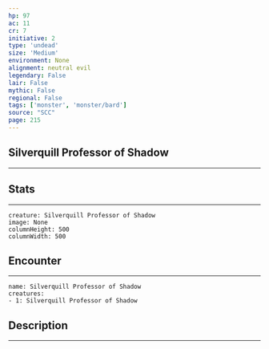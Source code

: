```yaml
---
hp: 97
ac: 11
cr: 7
initiative: 2
type: 'undead'    
size: 'Medium'
environment: None
alignment: neutral evil
legendary: False
lair: False
mythic: False
regional: False
tags: ['monster', 'monster/bard']
source: "SCC"
page: 215
---
```


## Silverquill Professor of Shadow
---



## Stats
---

```statblock
creature: Silverquill Professor of Shadow
image: None
columnHeight: 500
columnWidth: 500
```

## Encounter
---

```encounter-table
name: Silverquill Professor of Shadow
creatures:
- 1: Silverquill Professor of Shadow
```

## Description
---




